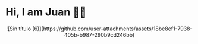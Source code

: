 # Hi, I am Juan 🐦‍🔥

<div align="center"> 
![Sin título (6)](https://github.com/user-attachments/assets/18be8ef1-7938-405b-b987-290b9cd246bb)
</div>

